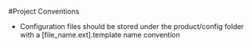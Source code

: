 #Project Conventions


* Configuration files should be stored under the product/config folder with a [file_name.ext].template name convention
